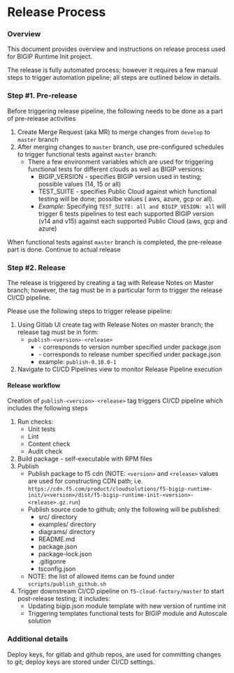 # Release Process

### Overview

This document provides overview and instructions on release process used for BIGIP Runtime Init project. 

The release is fully automated process; however it requires a few manual steps to trigger automation pipeline; all steps are outlined below in details.


### Step #1. Pre-release

Before triggering release pipeline, the following needs to be done as a part of pre-release activities

   1. Create Merge Request (aka MR) to merge changes from `develop` to `master` branch
   2. After merging changes to `master` branch, use pre-configured schedules to trigger functional tests against `master` branch:
      * There a few environment variables which are used for triggering functional tests for different clouds as well as BIGIP versions:
         - BIGIP_VERSION - specifies BIGIP version used in testing; possible values (14, 15 or all)
         - TEST_SUITE - specifies Public Cloud against which functional testing will be done; possilbe values ( aws, azure, gcp or all). 
         - *Example:* Specifying `TEST_SUITE: all and BIGIP_VESION: all` will trigger 6 tests pipelines to test each supported BIGIP version (v14 and v15) against each supported Public Cloud (aws, gcp and azure)

When functional tests against `master` branch is completed, the pre-release part is done. Continue to actual release


### Step #2. Release

The release is triggered by creating a tag with Release Notes on Master branch; however, the tag must be in a particular form to trigger the release CI/CD pipeline.

Please use the following steps to trigger release pipeline: 
 
   1. Using Gitlab UI create tag with Release Notes on master branch; the release tag must be in form:
      * `publish-<version>-<release>` 
          - <version> - corresponds to version number specified under package.json
          - <release> - corresponds to release number specified under package.json
          - example: `publish-0.10.0-1`
   2. Navigate to CI/CD Pipelines view to monitor Release Pipeline execution
   
   
#### Release workflow

Creation of `publish-<version>-<release>` tag triggers CI/CD pipeline which includes the following steps
   
   1. Run checks: 
      - Unit tests
      - Lint
      - Content check
      - Audit check
   2. Build package - self-executable with RPM files
   3. Publish
      - Publish package to f5 cdn (NOTE: `<version>` and `<release>` values are used for constructing CDN path; i.e. `https://cdn.f5.com/product/cloudsolutions/f5-bigip-runtime-init/v<version>/dist/f5-bigip-runtime-init-<version>-<release>.gz.run`)
      - Publish source code to github; only the following will be published:   
         * src/ directory 
         * examples/ directory 
         * diagrams/ directory
         * README.md 
         * package.json
         * package-lock.json
         * .gitigonre
         * tsconfig.json
      - NOTE: the list of allowed items can be found under `scripts/publish_github.sh`
   4. Trigger downstream CI/CD pipeline on `f5-cloud-factory/master` to start post-release testing; it includes:
      - Updating bigip.json module template with new version of runtime init
      - Triggering templates functional tests for BIGIP module and Autoscale solution
      
      
### Additional details

Deploy keys, for gitlab and github repos, are used for committing changes to git; deploy keys are stored under CI/CD settings.

